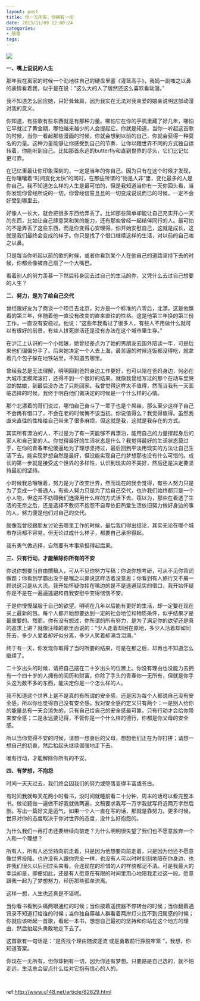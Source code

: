 ```yaml
---
layout: post
title: 你一无所有，你拥有一切
date: 2013/11/09 12:00:24
categories: 
- 随笔
tags: 
---
```


![][1]

**一、嘴上说说的人生**

那年我在离家的时候一个劲地往自己的硬盘里塞《灌篮高手》，我妈一副嗤之以鼻的表情看着我，似乎是在说：“这么大的人了居然还这么喜欢看动漫。”

我不知道怎么回应她，只好耸耸肩，因为我实在无法对我亲爱的娘亲说明这部动漫对我的意义。

你知道，有些歌有些东西就是有那种力量。哪怕它在你的手机里藏了好几年，哪怕它早就过了黄金期，哪怕越来越少的人会提起它。你就是知道，当你一听起这首歌的时候，当你一看起那些漫画的时候，你就会想到以前的自己，你就会获得一种莫名的力量。这种力量能够让你感受到自己的节奏，让你以跟世界不同的方式独自运转着，你能听到自己。比如那首永远的butterfly和直到世界的尽头，它们比记忆更可靠。

在记忆里最让你印象深刻的，一定是当年的你自己。因为只有在这个时候才发现，在你嚷嚷着“时间变化太快”的同时，在那些所谓的“物是人非”里，变化最多的人是你自己。我不知道怎么样的人生是最可怕的，但是我知道当你有一天你回头看，当你发现你曾经所说的一切，你曾经信誓旦旦的一切变成说说而已的时候，一定不会好受到哪里去。

好像人一长大，就会把很多东西给弄丢了。比如那些简单却能让自己充实开心一天的东西，比如让自己肆意哭和笑的能力，还有那些曾经一起结伴同行的人。最可怕的不是弄丢了这些东西，而是你变得心安理得。你开始安慰自己，这就是成长，这就是我们最终会变成的样子。你只是找了个借口继续这样的生活，对以前的自己嗤之以鼻。

只是每当你听起以前的歌的时候，或者你看到某个人在他自己的道路坚持下去的时候，你都会像被自己扇了一个大嘴巴。

看着别人的努力羡慕一下然后转身回去过自己的生活的你，又凭什么去过自己想要的人生？

**二、努力，是为了给自己交代**

曾经跟好友为了商谈一个项目去北京，对方是一个标准的八零后，北漂。这是他飘着的第三年，伴随着他一直没有改变的直来直往的性格。这是他第三年换的第三份工作，一直没有安稳过。他说：“这些年我看过了很多人，有些人不用做什么就可以有很好的前景，有些人拼死拼活还是没有办法在这个城市里生存。”

在沪江上认识的一个小姑娘，她曾经差点为了她的男朋友去国外陪读一年，可是后来他们偏偏分手了。后来她决定一个人去上海，最苦逼的时候连饭都没得吃，就拿着几个包子躲在地铁站里，不知道去哪里。

曾经我总是无法理解，明明回到爸妈身边工作更好，也可以陪在爸妈身边，何必在大城市里摸爬滚打，还得不到一个很好的结果。就像我曾经写过的那个在动车里哭泣的姑娘，到最后没办法了只能回家。我曾觉得这样太不值得，然而当我有一天面临选择的时候，我终于明白他们做决定的时候是一个什么样的心情。

那个北漂着的哥们说过，哪怕自己奋斗了一辈子也是个屌丝，那么至少这样子自己不会再有借口了，不会在老的时候悔不该当初。你说值得么？我觉得值得。虽然我直来直往的性格给自己带来了很多麻烦，但这就是我，这就是我存在的方式。

其实所有漂泊的人，不过是为了有一天能够不再漂泊，能用自己的力量撑起身后的家人和自己爱的人。你觉得最好的生活状态是什么？我觉得最好的生活状态莫过于，在你的青春年纪傻逼地为了理想坚持过，最后回到平淡用现实的方法让自己生活下去。能实现梦想自然是最好，但没能实现自己的梦想那也没有什么可惜的。成长的第一步就是接受这个世界的多样性，认识到现实的不美好，然后还是决定要坚持最初的坚持。

小时候我总嚷嚷着，努力是为了改变世界，然而现在的我会觉得，有些人努力只是为了变成一个普通人，有些人努力只是为了给自己交代，也许我们始终都只是一个小人物，但这并不妨碍我们选择用什么样的方式活下去。窃以为，那些在看透了生活的无奈之后，还是选择不敷衍不抱怨不自卑依旧热爱生活依旧努力做好身边的事的人，努力便是他们对自己的交代。

就像我曾经跟朋友讨论去哪里工作的时候，最后我们得出结论，其实无论在哪个城市存活都不容易，但无论过成什么样子，都要自己承担得起。

我有勇气做选择，自然要有本事承担得起后果。

**三、只有行动，才能解除你所有的不安**

你说你想要当自由撰稿人，可从不见你努力写稿；你说你想考研，可从不见你背词做题；你看到学霸出没于是嗤之以鼻说这样活着没意思；你看到有人旅行又不屑一顾说这只是从大流。我开始怀疑你挂在嘴边的是不是逃避现实的借口，我开始怀疑你是不是在一遍遍逃避和自我安慰中变得惴惴不安。

于是你慢慢屈服于自己的欲望。明明在几年以后能有更好的生活，却一定要在现在买上最新的包。每个人都开始想要达到一定的社会地位和物质条件，似乎结果才是最重要的。然而，你有没有想过，你所谓的所有努力，是为了满足你的欲望还是真的追求上进？就像汪峰的歌里面说的：“少人走着却困在原地，多少人活着却如同死去，多少人爱着却好似分离，多少人笑着却满含泪滴。”

终于有一天，你发现你取得了当时所要的结果，可是在那之后，却再也不知道怎么继续了。

二十岁出头的时候，请把自己摆在二十岁出头的位置上。你没有理由也没能力去拥有一个四十岁的人拥有的阅历和财富，你除了手头的青春你一无所有，但就是你手头这为数不多的东西，能决定你是一个怎么样的人。

我不知道这个世界上是不是真的有所谓的安全感，还是因为每个人都说自己没有安全感，所以你也觉得自己没有安全感。我对安全感的定义只有两个：一是别人给你的能量总有一天会消失的，只有自己给自己的安全感最可靠，只有行动才会给你带来安全感；二是永远要记得，不管你是一个什么样的德行，你都是你父母的安全感。

所以当你觉得不安的时候，请想一想身后的父母，想想他们正在为你打拼；请想一想自己的初衷，然后抬起头继续倔强地走下去。

唯有行动，才能解除你所有的不安。

**四、有梦想，不抱怨**

时间一天天过去，我们终会因我们的努力或堕落变得丰富或苍白。

有时间我就每天花两小时看书，没时间就睡前看二十分钟，周末的话可以看完整本书。做论题做一遍做不好我就做两遍，文稿要求我写一万字我就写将近两万字然后删。写出一篇好文是运气，如果一个人一直在写的话，那就是靠努力。更多时候，世界对你的态度取决于你对世界的态度，没什么好抱怨的。

为什么我们一再打击还要继续向前走？为什么明明很失望了我们也不愿意放弃一个人和一个理想？

所有人，所有人还坚持向前走着，只是因为他想要向前走着，只是因为他还不愿意像世界投降。也许没有人跟你完全一样，也没有人可以时时刻刻地陪在你身边，也许我们很久以后回过头来看，会连现在的珍惜的人的样貌都记不清。可是我最大的幸运却是，即便如此，还是有人愿意在有限的时间里用心地陪我走过这一段。愿意跟我一起为了梦想努力，经历那些孤单流离。

这样一想，人生也还真是不错呢。

当你看书看到头痛两眼通红的时候；当你按着遥控器不停转台的时候；当你翻着通讯录不知道打给谁的时候；当你独自穿越人群看着两岸灯火找不到归属感的时候；你就应该听起一首歌，看起一本书，想想自己最初的坚持和你站在这个地方的理由，然后抬起头勇敢地走下去了。

这首歌有一句话是：“是否找个理由随波逐流 或是勇敢前行挣脱牢笼 ”，我想，你知道答案。

你现在一无所有，但你却拥有一切，因为你还有梦想。只要路是自己选的，就不怕走远，生活总会留点什么给对它抱有信心的人的。

 

ref:<http://www.u148.net/article/82829.html>

[1]: https://ww2.sinaimg.cn/large/006tNc79gw1f5115g3t91j30e608ft99
